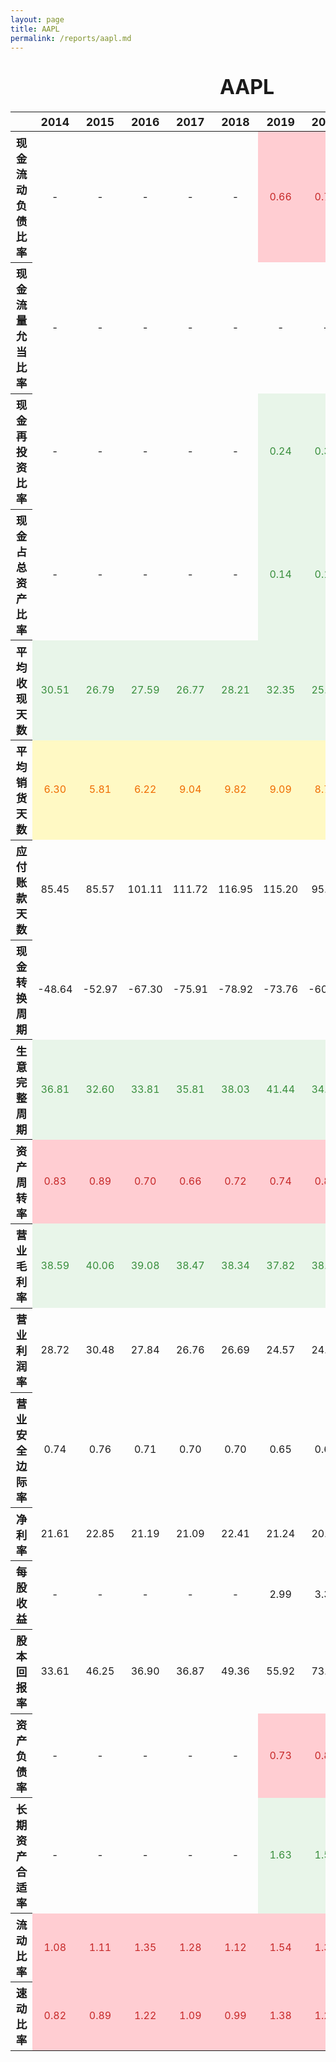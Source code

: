 ```yaml
---
layout: page
title: AAPL
permalink: /reports/aapl.md
---
```


<html>
<style type="text/css">
#T_f03f4 th {
  font-size: 110%;
  text-align: center;
}
#T_f03f4 td {
  text-align: center;
}
#T_f03f4 caption {
  caption-side: top;
  font-size: 200%;
  font-weight: bold;
  text-align: center;
  margin: 20px 0 20px 0;
}
#T_f03f4_row0_col5, #T_f03f4_row0_col6, #T_f03f4_row0_col7, #T_f03f4_row0_col8, #T_f03f4_row0_col9, #T_f03f4_row3_col7, #T_f03f4_row3_col8, #T_f03f4_row3_col9, #T_f03f4_row9_col0, #T_f03f4_row9_col1, #T_f03f4_row9_col2, #T_f03f4_row9_col3, #T_f03f4_row9_col4, #T_f03f4_row9_col5, #T_f03f4_row9_col6, #T_f03f4_row16_col5, #T_f03f4_row16_col6, #T_f03f4_row16_col7, #T_f03f4_row16_col8, #T_f03f4_row16_col9, #T_f03f4_row17_col7, #T_f03f4_row17_col8, #T_f03f4_row17_col9, #T_f03f4_row18_col0, #T_f03f4_row18_col1, #T_f03f4_row18_col2, #T_f03f4_row18_col3, #T_f03f4_row18_col4, #T_f03f4_row18_col5, #T_f03f4_row18_col6, #T_f03f4_row18_col7, #T_f03f4_row18_col8, #T_f03f4_row18_col9, #T_f03f4_row19_col0, #T_f03f4_row19_col1, #T_f03f4_row19_col2, #T_f03f4_row19_col3, #T_f03f4_row19_col4, #T_f03f4_row19_col5, #T_f03f4_row19_col6, #T_f03f4_row19_col7, #T_f03f4_row19_col8, #T_f03f4_row19_col9 {
  background-color: #ffcdd2;
  color: #c62828;
}
#T_f03f4_row1_col9, #T_f03f4_row2_col5, #T_f03f4_row2_col6, #T_f03f4_row2_col7, #T_f03f4_row2_col8, #T_f03f4_row2_col9, #T_f03f4_row3_col5, #T_f03f4_row3_col6, #T_f03f4_row4_col0, #T_f03f4_row4_col1, #T_f03f4_row4_col2, #T_f03f4_row4_col3, #T_f03f4_row4_col4, #T_f03f4_row4_col5, #T_f03f4_row4_col6, #T_f03f4_row4_col7, #T_f03f4_row4_col8, #T_f03f4_row4_col9, #T_f03f4_row8_col0, #T_f03f4_row8_col1, #T_f03f4_row8_col2, #T_f03f4_row8_col3, #T_f03f4_row8_col4, #T_f03f4_row8_col5, #T_f03f4_row8_col6, #T_f03f4_row8_col7, #T_f03f4_row8_col8, #T_f03f4_row8_col9, #T_f03f4_row9_col7, #T_f03f4_row9_col8, #T_f03f4_row9_col9, #T_f03f4_row10_col0, #T_f03f4_row10_col1, #T_f03f4_row10_col2, #T_f03f4_row10_col3, #T_f03f4_row10_col4, #T_f03f4_row10_col5, #T_f03f4_row10_col6, #T_f03f4_row10_col7, #T_f03f4_row10_col8, #T_f03f4_row10_col9, #T_f03f4_row17_col5, #T_f03f4_row17_col6 {
  background-color: #e8f5e9;
  color: #388e3c;
}
#T_f03f4_row5_col0, #T_f03f4_row5_col1, #T_f03f4_row5_col2, #T_f03f4_row5_col3, #T_f03f4_row5_col4, #T_f03f4_row5_col5, #T_f03f4_row5_col6, #T_f03f4_row5_col7, #T_f03f4_row5_col8, #T_f03f4_row5_col9 {
  background-color: #fff9c4;
  color: #ef6c00;
}
</style>
<table id="T_f03f4">
  <caption>AAPL</caption>
  <thead>
    <tr>
      <th class="blank level0" >&nbsp;</th>
      <th id="T_f03f4_level0_col0" class="col_heading level0 col0" >2014</th>
      <th id="T_f03f4_level0_col1" class="col_heading level0 col1" >2015</th>
      <th id="T_f03f4_level0_col2" class="col_heading level0 col2" >2016</th>
      <th id="T_f03f4_level0_col3" class="col_heading level0 col3" >2017</th>
      <th id="T_f03f4_level0_col4" class="col_heading level0 col4" >2018</th>
      <th id="T_f03f4_level0_col5" class="col_heading level0 col5" >2019</th>
      <th id="T_f03f4_level0_col6" class="col_heading level0 col6" >2020</th>
      <th id="T_f03f4_level0_col7" class="col_heading level0 col7" >2021</th>
      <th id="T_f03f4_level0_col8" class="col_heading level0 col8" >2022</th>
      <th id="T_f03f4_level0_col9" class="col_heading level0 col9" >2023</th>
    </tr>
  </thead>
  <tbody>
    <tr>
      <th id="T_f03f4_level0_row0" class="row_heading level0 row0" >现金流动负债比率</th>
      <td id="T_f03f4_row0_col0" class="data row0 col0" >-</td>
      <td id="T_f03f4_row0_col1" class="data row0 col1" >-</td>
      <td id="T_f03f4_row0_col2" class="data row0 col2" >-</td>
      <td id="T_f03f4_row0_col3" class="data row0 col3" >-</td>
      <td id="T_f03f4_row0_col4" class="data row0 col4" >-</td>
      <td id="T_f03f4_row0_col5" class="data row0 col5" >0.66</td>
      <td id="T_f03f4_row0_col6" class="data row0 col6" >0.77</td>
      <td id="T_f03f4_row0_col7" class="data row0 col7" >0.83</td>
      <td id="T_f03f4_row0_col8" class="data row0 col8" >0.79</td>
      <td id="T_f03f4_row0_col9" class="data row0 col9" >0.76</td>
    </tr>
    <tr>
      <th id="T_f03f4_level0_row1" class="row_heading level0 row1" >现金流量允当比率</th>
      <td id="T_f03f4_row1_col0" class="data row1 col0" >-</td>
      <td id="T_f03f4_row1_col1" class="data row1 col1" >-</td>
      <td id="T_f03f4_row1_col2" class="data row1 col2" >-</td>
      <td id="T_f03f4_row1_col3" class="data row1 col3" >-</td>
      <td id="T_f03f4_row1_col4" class="data row1 col4" >-</td>
      <td id="T_f03f4_row1_col5" class="data row1 col5" >-</td>
      <td id="T_f03f4_row1_col6" class="data row1 col6" >-</td>
      <td id="T_f03f4_row1_col7" class="data row1 col7" >-</td>
      <td id="T_f03f4_row1_col8" class="data row1 col8" >-</td>
      <td id="T_f03f4_row1_col9" class="data row1 col9" >3.88</td>
    </tr>
    <tr>
      <th id="T_f03f4_level0_row2" class="row_heading level0 row2" >现金再投资比率</th>
      <td id="T_f03f4_row2_col0" class="data row2 col0" >-</td>
      <td id="T_f03f4_row2_col1" class="data row2 col1" >-</td>
      <td id="T_f03f4_row2_col2" class="data row2 col2" >-</td>
      <td id="T_f03f4_row2_col3" class="data row2 col3" >-</td>
      <td id="T_f03f4_row2_col4" class="data row2 col4" >-</td>
      <td id="T_f03f4_row2_col5" class="data row2 col5" >0.24</td>
      <td id="T_f03f4_row2_col6" class="data row2 col6" >0.30</td>
      <td id="T_f03f4_row2_col7" class="data row2 col7" >0.40</td>
      <td id="T_f03f4_row2_col8" class="data row2 col8" >0.54</td>
      <td id="T_f03f4_row2_col9" class="data row2 col9" >0.46</td>
    </tr>
    <tr>
      <th id="T_f03f4_level0_row3" class="row_heading level0 row3" >现金占总资产比率</th>
      <td id="T_f03f4_row3_col0" class="data row3 col0" >-</td>
      <td id="T_f03f4_row3_col1" class="data row3 col1" >-</td>
      <td id="T_f03f4_row3_col2" class="data row3 col2" >-</td>
      <td id="T_f03f4_row3_col3" class="data row3 col3" >-</td>
      <td id="T_f03f4_row3_col4" class="data row3 col4" >-</td>
      <td id="T_f03f4_row3_col5" class="data row3 col5" >0.14</td>
      <td id="T_f03f4_row3_col6" class="data row3 col6" >0.12</td>
      <td id="T_f03f4_row3_col7" class="data row3 col7" >0.10</td>
      <td id="T_f03f4_row3_col8" class="data row3 col8" >0.07</td>
      <td id="T_f03f4_row3_col9" class="data row3 col9" >0.08</td>
    </tr>
    <tr>
      <th id="T_f03f4_level0_row4" class="row_heading level0 row4" >平均收现天数</th>
      <td id="T_f03f4_row4_col0" class="data row4 col0" >30.51</td>
      <td id="T_f03f4_row4_col1" class="data row4 col1" >26.79</td>
      <td id="T_f03f4_row4_col2" class="data row4 col2" >27.59</td>
      <td id="T_f03f4_row4_col3" class="data row4 col3" >26.77</td>
      <td id="T_f03f4_row4_col4" class="data row4 col4" >28.21</td>
      <td id="T_f03f4_row4_col5" class="data row4 col5" >32.35</td>
      <td id="T_f03f4_row4_col6" class="data row4 col6" >25.96</td>
      <td id="T_f03f4_row4_col7" class="data row4 col7" >21.15</td>
      <td id="T_f03f4_row4_col8" class="data row4 col8" >25.21</td>
      <td id="T_f03f4_row4_col9" class="data row4 col9" >27.47</td>
    </tr>
    <tr>
      <th id="T_f03f4_level0_row5" class="row_heading level0 row5" >平均销货天数</th>
      <td id="T_f03f4_row5_col0" class="data row5 col0" >6.30</td>
      <td id="T_f03f4_row5_col1" class="data row5 col1" >5.81</td>
      <td id="T_f03f4_row5_col2" class="data row5 col2" >6.22</td>
      <td id="T_f03f4_row5_col3" class="data row5 col3" >9.04</td>
      <td id="T_f03f4_row5_col4" class="data row5 col4" >9.82</td>
      <td id="T_f03f4_row5_col5" class="data row5 col5" >9.09</td>
      <td id="T_f03f4_row5_col6" class="data row5 col6" >8.79</td>
      <td id="T_f03f4_row5_col7" class="data row5 col7" >9.12</td>
      <td id="T_f03f4_row5_col8" class="data row5 col8" >9.41</td>
      <td id="T_f03f4_row5_col9" class="data row5 col9" >9.61</td>
    </tr>
    <tr>
      <th id="T_f03f4_level0_row6" class="row_heading level0 row6" >应付账款天数</th>
      <td id="T_f03f4_row6_col0" class="data row6 col0" >85.45</td>
      <td id="T_f03f4_row6_col1" class="data row6 col1" >85.57</td>
      <td id="T_f03f4_row6_col2" class="data row6 col2" >101.11</td>
      <td id="T_f03f4_row6_col3" class="data row6 col3" >111.72</td>
      <td id="T_f03f4_row6_col4" class="data row6 col4" >116.95</td>
      <td id="T_f03f4_row6_col5" class="data row6 col5" >115.20</td>
      <td id="T_f03f4_row6_col6" class="data row6 col6" >95.29</td>
      <td id="T_f03f4_row6_col7" class="data row6 col7" >83.17</td>
      <td id="T_f03f4_row6_col8" class="data row6 col8" >97.05</td>
      <td id="T_f03f4_row6_col9" class="data row6 col9" >108.00</td>
    </tr>
    <tr>
      <th id="T_f03f4_level0_row7" class="row_heading level0 row7" >现金转换周期</th>
      <td id="T_f03f4_row7_col0" class="data row7 col0" >-48.64</td>
      <td id="T_f03f4_row7_col1" class="data row7 col1" >-52.97</td>
      <td id="T_f03f4_row7_col2" class="data row7 col2" >-67.30</td>
      <td id="T_f03f4_row7_col3" class="data row7 col3" >-75.91</td>
      <td id="T_f03f4_row7_col4" class="data row7 col4" >-78.92</td>
      <td id="T_f03f4_row7_col5" class="data row7 col5" >-73.76</td>
      <td id="T_f03f4_row7_col6" class="data row7 col6" >-60.54</td>
      <td id="T_f03f4_row7_col7" class="data row7 col7" >-52.90</td>
      <td id="T_f03f4_row7_col8" class="data row7 col8" >-62.43</td>
      <td id="T_f03f4_row7_col9" class="data row7 col9" >-70.92</td>
    </tr>
    <tr>
      <th id="T_f03f4_level0_row8" class="row_heading level0 row8" >生意完整周期</th>
      <td id="T_f03f4_row8_col0" class="data row8 col0" >36.81</td>
      <td id="T_f03f4_row8_col1" class="data row8 col1" >32.60</td>
      <td id="T_f03f4_row8_col2" class="data row8 col2" >33.81</td>
      <td id="T_f03f4_row8_col3" class="data row8 col3" >35.81</td>
      <td id="T_f03f4_row8_col4" class="data row8 col4" >38.03</td>
      <td id="T_f03f4_row8_col5" class="data row8 col5" >41.44</td>
      <td id="T_f03f4_row8_col6" class="data row8 col6" >34.75</td>
      <td id="T_f03f4_row8_col7" class="data row8 col7" >30.27</td>
      <td id="T_f03f4_row8_col8" class="data row8 col8" >34.62</td>
      <td id="T_f03f4_row8_col9" class="data row8 col9" >37.08</td>
    </tr>
    <tr>
      <th id="T_f03f4_level0_row9" class="row_heading level0 row9" >资产周转率</th>
      <td id="T_f03f4_row9_col0" class="data row9 col0" >0.83</td>
      <td id="T_f03f4_row9_col1" class="data row9 col1" >0.89</td>
      <td id="T_f03f4_row9_col2" class="data row9 col2" >0.70</td>
      <td id="T_f03f4_row9_col3" class="data row9 col3" >0.66</td>
      <td id="T_f03f4_row9_col4" class="data row9 col4" >0.72</td>
      <td id="T_f03f4_row9_col5" class="data row9 col5" >0.74</td>
      <td id="T_f03f4_row9_col6" class="data row9 col6" >0.83</td>
      <td id="T_f03f4_row9_col7" class="data row9 col7" >1.08</td>
      <td id="T_f03f4_row9_col8" class="data row9 col8" >1.12</td>
      <td id="T_f03f4_row9_col9" class="data row9 col9" >1.09</td>
    </tr>
    <tr>
      <th id="T_f03f4_level0_row10" class="row_heading level0 row10" >营业毛利率</th>
      <td id="T_f03f4_row10_col0" class="data row10 col0" >38.59</td>
      <td id="T_f03f4_row10_col1" class="data row10 col1" >40.06</td>
      <td id="T_f03f4_row10_col2" class="data row10 col2" >39.08</td>
      <td id="T_f03f4_row10_col3" class="data row10 col3" >38.47</td>
      <td id="T_f03f4_row10_col4" class="data row10 col4" >38.34</td>
      <td id="T_f03f4_row10_col5" class="data row10 col5" >37.82</td>
      <td id="T_f03f4_row10_col6" class="data row10 col6" >38.23</td>
      <td id="T_f03f4_row10_col7" class="data row10 col7" >41.78</td>
      <td id="T_f03f4_row10_col8" class="data row10 col8" >43.31</td>
      <td id="T_f03f4_row10_col9" class="data row10 col9" >44.13</td>
    </tr>
    <tr>
      <th id="T_f03f4_level0_row11" class="row_heading level0 row11" >营业利润率</th>
      <td id="T_f03f4_row11_col0" class="data row11 col0" >28.72</td>
      <td id="T_f03f4_row11_col1" class="data row11 col1" >30.48</td>
      <td id="T_f03f4_row11_col2" class="data row11 col2" >27.84</td>
      <td id="T_f03f4_row11_col3" class="data row11 col3" >26.76</td>
      <td id="T_f03f4_row11_col4" class="data row11 col4" >26.69</td>
      <td id="T_f03f4_row11_col5" class="data row11 col5" >24.57</td>
      <td id="T_f03f4_row11_col6" class="data row11 col6" >24.15</td>
      <td id="T_f03f4_row11_col7" class="data row11 col7" >29.78</td>
      <td id="T_f03f4_row11_col8" class="data row11 col8" >30.29</td>
      <td id="T_f03f4_row11_col9" class="data row11 col9" >29.82</td>
    </tr>
    <tr>
      <th id="T_f03f4_level0_row12" class="row_heading level0 row12" >营业安全边际率</th>
      <td id="T_f03f4_row12_col0" class="data row12 col0" >0.74</td>
      <td id="T_f03f4_row12_col1" class="data row12 col1" >0.76</td>
      <td id="T_f03f4_row12_col2" class="data row12 col2" >0.71</td>
      <td id="T_f03f4_row12_col3" class="data row12 col3" >0.70</td>
      <td id="T_f03f4_row12_col4" class="data row12 col4" >0.70</td>
      <td id="T_f03f4_row12_col5" class="data row12 col5" >0.65</td>
      <td id="T_f03f4_row12_col6" class="data row12 col6" >0.63</td>
      <td id="T_f03f4_row12_col7" class="data row12 col7" >0.71</td>
      <td id="T_f03f4_row12_col8" class="data row12 col8" >0.70</td>
      <td id="T_f03f4_row12_col9" class="data row12 col9" >0.68</td>
    </tr>
    <tr>
      <th id="T_f03f4_level0_row13" class="row_heading level0 row13" >净利率</th>
      <td id="T_f03f4_row13_col0" class="data row13 col0" >21.61</td>
      <td id="T_f03f4_row13_col1" class="data row13 col1" >22.85</td>
      <td id="T_f03f4_row13_col2" class="data row13 col2" >21.19</td>
      <td id="T_f03f4_row13_col3" class="data row13 col3" >21.09</td>
      <td id="T_f03f4_row13_col4" class="data row13 col4" >22.41</td>
      <td id="T_f03f4_row13_col5" class="data row13 col5" >21.24</td>
      <td id="T_f03f4_row13_col6" class="data row13 col6" >20.91</td>
      <td id="T_f03f4_row13_col7" class="data row13 col7" >25.88</td>
      <td id="T_f03f4_row13_col8" class="data row13 col8" >25.31</td>
      <td id="T_f03f4_row13_col9" class="data row13 col9" >25.31</td>
    </tr>
    <tr>
      <th id="T_f03f4_level0_row14" class="row_heading level0 row14" >每股收益</th>
      <td id="T_f03f4_row14_col0" class="data row14 col0" >-</td>
      <td id="T_f03f4_row14_col1" class="data row14 col1" >-</td>
      <td id="T_f03f4_row14_col2" class="data row14 col2" >-</td>
      <td id="T_f03f4_row14_col3" class="data row14 col3" >-</td>
      <td id="T_f03f4_row14_col4" class="data row14 col4" >-</td>
      <td id="T_f03f4_row14_col5" class="data row14 col5" >2.99</td>
      <td id="T_f03f4_row14_col6" class="data row14 col6" >3.31</td>
      <td id="T_f03f4_row14_col7" class="data row14 col7" >5.67</td>
      <td id="T_f03f4_row14_col8" class="data row14 col8" >6.15</td>
      <td id="T_f03f4_row14_col9" class="data row14 col9" >6.16</td>
    </tr>
    <tr>
      <th id="T_f03f4_level0_row15" class="row_heading level0 row15" >股本回报率</th>
      <td id="T_f03f4_row15_col0" class="data row15 col0" >33.61</td>
      <td id="T_f03f4_row15_col1" class="data row15 col1" >46.25</td>
      <td id="T_f03f4_row15_col2" class="data row15 col2" >36.90</td>
      <td id="T_f03f4_row15_col3" class="data row15 col3" >36.87</td>
      <td id="T_f03f4_row15_col4" class="data row15 col4" >49.36</td>
      <td id="T_f03f4_row15_col5" class="data row15 col5" >55.92</td>
      <td id="T_f03f4_row15_col6" class="data row15 col6" >73.69</td>
      <td id="T_f03f4_row15_col7" class="data row15 col7" >147.44</td>
      <td id="T_f03f4_row15_col8" class="data row15 col8" >175.46</td>
      <td id="T_f03f4_row15_col9" class="data row15 col9" >171.95</td>
    </tr>
    <tr>
      <th id="T_f03f4_level0_row16" class="row_heading level0 row16" >资产负债率</th>
      <td id="T_f03f4_row16_col0" class="data row16 col0" >-</td>
      <td id="T_f03f4_row16_col1" class="data row16 col1" >-</td>
      <td id="T_f03f4_row16_col2" class="data row16 col2" >-</td>
      <td id="T_f03f4_row16_col3" class="data row16 col3" >-</td>
      <td id="T_f03f4_row16_col4" class="data row16 col4" >-</td>
      <td id="T_f03f4_row16_col5" class="data row16 col5" >0.73</td>
      <td id="T_f03f4_row16_col6" class="data row16 col6" >0.80</td>
      <td id="T_f03f4_row16_col7" class="data row16 col7" >0.82</td>
      <td id="T_f03f4_row16_col8" class="data row16 col8" >0.86</td>
      <td id="T_f03f4_row16_col9" class="data row16 col9" >0.82</td>
    </tr>
    <tr>
      <th id="T_f03f4_level0_row17" class="row_heading level0 row17" >长期资产合适率</th>
      <td id="T_f03f4_row17_col0" class="data row17 col0" >-</td>
      <td id="T_f03f4_row17_col1" class="data row17 col1" >-</td>
      <td id="T_f03f4_row17_col2" class="data row17 col2" >-</td>
      <td id="T_f03f4_row17_col3" class="data row17 col3" >-</td>
      <td id="T_f03f4_row17_col4" class="data row17 col4" >-</td>
      <td id="T_f03f4_row17_col5" class="data row17 col5" >1.63</td>
      <td id="T_f03f4_row17_col6" class="data row17 col6" >1.59</td>
      <td id="T_f03f4_row17_col7" class="data row17 col7" >1.35</td>
      <td id="T_f03f4_row17_col8" class="data row17 col8" >1.22</td>
      <td id="T_f03f4_row17_col9" class="data row17 col9" >1.44</td>
    </tr>
    <tr>
      <th id="T_f03f4_level0_row18" class="row_heading level0 row18" >流动比率</th>
      <td id="T_f03f4_row18_col0" class="data row18 col0" >1.08</td>
      <td id="T_f03f4_row18_col1" class="data row18 col1" >1.11</td>
      <td id="T_f03f4_row18_col2" class="data row18 col2" >1.35</td>
      <td id="T_f03f4_row18_col3" class="data row18 col3" >1.28</td>
      <td id="T_f03f4_row18_col4" class="data row18 col4" >1.12</td>
      <td id="T_f03f4_row18_col5" class="data row18 col5" >1.54</td>
      <td id="T_f03f4_row18_col6" class="data row18 col6" >1.36</td>
      <td id="T_f03f4_row18_col7" class="data row18 col7" >1.07</td>
      <td id="T_f03f4_row18_col8" class="data row18 col8" >0.88</td>
      <td id="T_f03f4_row18_col9" class="data row18 col9" >0.99</td>
    </tr>
    <tr>
      <th id="T_f03f4_level0_row19" class="row_heading level0 row19" >速动比率</th>
      <td id="T_f03f4_row19_col0" class="data row19 col0" >0.82</td>
      <td id="T_f03f4_row19_col1" class="data row19 col1" >0.89</td>
      <td id="T_f03f4_row19_col2" class="data row19 col2" >1.22</td>
      <td id="T_f03f4_row19_col3" class="data row19 col3" >1.09</td>
      <td id="T_f03f4_row19_col4" class="data row19 col4" >0.99</td>
      <td id="T_f03f4_row19_col5" class="data row19 col5" >1.38</td>
      <td id="T_f03f4_row19_col6" class="data row19 col6" >1.22</td>
      <td id="T_f03f4_row19_col7" class="data row19 col7" >0.91</td>
      <td id="T_f03f4_row19_col8" class="data row19 col8" >0.71</td>
      <td id="T_f03f4_row19_col9" class="data row19 col9" >0.84</td>
    </tr>
  </tbody>
</table>
<html>
